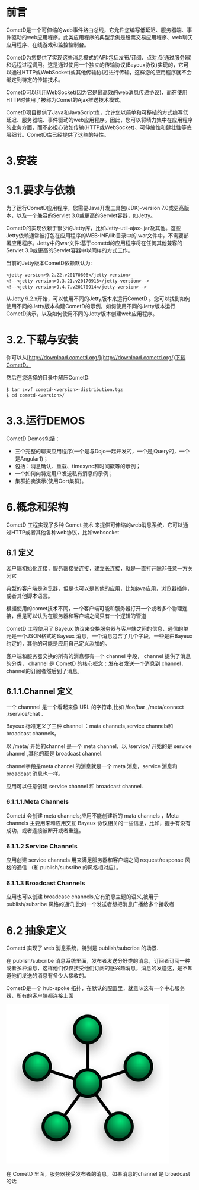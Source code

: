 前言
================================
CometD是一个可伸缩的web事件路由总线，它允许您编写低延迟、服务器端、事件驱动的web应用程序。此类应用程序的典型示例是股票交易应用程序、web聊天应用程序、在线游戏和监控控制台。

CometD为您提供了实现这些消息模式的API:包括发布/订阅、点对点(通过服务器)和远程过程调用。这是通过使用一个独立的传输协议(Bayeux协议)实现的，它可以通过HTTP或WebSocket(或其他传输协议)进行传输，这样您的应用程序就不会绑定到特定的传输技术。

CometD可以利用WebSocket(因为它是最高效的web消息传递协议)，而在使用HTTP时使用了被称为Comet的Ajax推送技术模式。

CometD项目提供了Java和JavaScript库，允许您以简单和可移植的方式编写低延迟、服务器端、事件驱动的web应用程序。因此，您可以将精力集中在应用程序的业务方面，而不必担心诸如传输(HTTP或WebSocket)、可伸缩性和健壮性等底层细节。CometD库已经提供了这些的特性。

3.安装
================================
3.1.要求与依赖
================================
为了运行CometD应用程序，您需要Java开发工具包(JDK)-version 7.0或更高版本，以及一个兼容的Servlet 3.0或更高的Servlet容器，如Jetty。

CometD的实现依赖于很少的Jetty库，比如Jetty-util-ajax-<version>.jar及其他。这些Jetty依赖通常被打包在应用程序的WEB-INF/lib目录中的.war文件中，不需要部署应用程序。Jetty中的war文件:基于cometd的应用程序将在任何其他兼容的Servlet 3.0或更高的Servlet容器中以同样的方式工作。

当前的Jetty版本CometD依赖默认为:

	<jetty-version>9.2.22.v20170606</jetty-version>
	<!--<jetty-version>9.3.21.v20170918</jetty-version>-->
	<!--<jetty-version>9.4.7.v20170914</jetty-version>-->

从Jetty 9.2.x开始，可以使用不同的Jetty版本来运行CometD 。您可以找到如何使用不同的Jetty版本构建CometD的示例，如何使用不同的Jetty版本运行CometD演示，以及如何使用不同的Jetty版本创建web应用程序。

3.2.下载与安装
================================
你可以从[http://download.cometd.org/](http://download.cometd.org/)下载CometD。

然后在您选择的目录中解压CometD:

	$ tar zxvf cometd-<version>-distribution.tgz
	$ cd cometd-<version>/

3.3.运行DEMOS
================================
CometD Demos包括：

- 三个完整的聊天应用程序(一个是与Dojo一起开发的，一个是jQuery的，一个是Angular1)；
- 包括：消息确认、重载、timesync和时间戳等的示例；
- 一个如何向特定用户发送私有消息的示例；
- 集群拍卖演示(使用Oort集群)。


6.概念和架构
================================
CometD 工程实现了多种 Comet 技术 来提供可伸缩的web消息系统，它可以通过HTTP或者其他各种web协议，比如websocket

6.1 定义
----------------------
 客户端初始化连接，服务器接受连接，建立长连接，就是一直打开除非任意一方关闭它

 典型的客户端是浏览器，但是也可以是其他的应用，比如java应用，浏览器插件，或者其他脚本语言。

 根据使用的comet技术不同，一个客户端可能和服务器打开一个或者多个物理连接，但是可以认为在服务器和客户端之间只有一个逻辑的管道

 CometD 工程使用了 Bayeux 协议来交换服务器与客户端之间的信息，通信的单元是一个JSON格式的Bayeux 消息，一个消息包含了几个字段，一些是由Bayeux约定的，其他的可能是应用自己定义添加的。

 客户端和服务器交换的所有的消息都有一个 channel 字段， channel 提供了消息的分类， channel 是 CometD 的核心概念：发布者发送一个消息到 channel，channel的订阅者然后到了消息。

 6.1.1.Channel 定义
--------------------------------------
 一个 channnel 是一个看起来像 URL 的字符串,比如 /foo/bar ,/meta/connect ,/service/chat .

Bayeux 标准定义了三种 channel ：mata channels,service channels和broadcast channels。

以 /meta/ 开始的channel 是一个 meta channel，以 /service/ 开始的是 service channel ,其他的都是 broadcast channel.

channel字段是meta channel 的消息就是一个 meta 消息，service 消息和 broadcast 消息也一样。

应用可以任意创建 service channel 和 broadcast channel.

### 6.1.1.1.Meta Channels

Cometd 会创建 meta channels;应用不能创建新的 mata channels ，Meta channels 主要用来和应用交互 Bayeux 协议相关的一些信息，比如，握手有没有成功，或者连接被断开或者重连。

### 6.1.1.2 Service Channels

应用创建 service channels 用来满足服务器和客户端之间 request/response 风格的通信 （和 publish/subsribe 的风格相对应）。

### 6.1.1.3 Broadcast Channels

应用也可以创建 broadcase channels,它有消息主题的语义,被用于 publish/subsribe 风格的通讯,比如一个发送者想把消息广播给多个接收者

# 6.2 抽象定义

Cometd 实现了 web 消息系统，特别是 publish/subcribe 的场景.

在 publish/subcribe 消息系统里面，发布者发送分好类的消息，订阅者订阅一种或者多种消息，这样他们仅仅接受他们订阅的感兴趣消息，消息的发送这，是不知道他们发送的消息有多少人接收的。

CometD是一个 hub-spoke 拓扑，在默认的配置里，就意味这有一个中心服务器，所有的客户端都连接上面

![](images/hub_spoke.png)


在 CometD 里面，服务器接受发布者的消息，如果消息的channel 是 broadcast 的话






